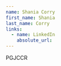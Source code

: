 ```yaml
---
name: Shania Corry
first_name: Shania
last_name: Corry
links:
  - name: LinkedIn
    absolute_url: 
---
```

PGJCCR

